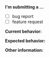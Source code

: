 <!-- Please do not submit "How to" questions here. Instead, please use the below Gitter channel: https://gitter.im/dsc-slop/AndroidSearchUI?utm_source=share-link&utm_medium=link&utm_campaign=share-link -->

<!-- ISSUES MISSING IMPORTANT INFORMATION MAY BE CLOSED WITHOUT INVESTIGATION. -->

**I'm submitting a ...** 
<!--  (check one with "x") -->
- [ ] bug report
- [ ] feature request

**Current behavior:**
<!-- Describe how the bug manifests. -->

**Expected behavior:**
<!-- Describe what the behavior would be without the bug. -->

**Other information:**
<!-- List any other information that is relevant to your issue. Stack traces, related issues, suggestions on how to fix, Stack Overflow links, forum links, etc. -->
